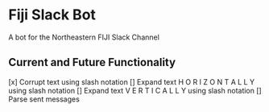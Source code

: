 # Fiji Slack Bot

A bot for the Northeastern FIJI Slack Channel

## Current and Future Functionality

[x] Corrupt text using slash notation
[] Expand text H O R I Z O N T A L L Y using slash notation
[] Expand text V
              E
              R
              T
              I
              C
              A
              L
              L
              Y using slash notation
[] Parse sent messages 
